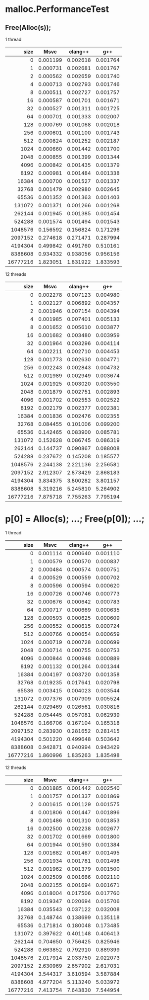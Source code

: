 # malloc.PerformanceTest
## Free(Alloc(s));
1 thread  

|size|Msvc|clang++|g++|
|-:|:-:|:-:|:-:|
|0|0.001199|0.002618|0.001764|
|1|0.000731|0.002681|0.001767|
|2|0.000562|0.002659|0.001740|
|4|0.000713|0.002793|0.001746|
|8|0.000511|0.002727|0.001757|
|16|0.000587|0.001701|0.001671|
|32|0.000527|0.001311|0.001725|
|64|0.000701|0.001333|0.002007|
|128|0.000769|0.001068|0.002018|
|256|0.000601|0.001100|0.001743|
|512|0.000824|0.001252|0.002187|
|1024|0.000660|0.001442|0.001700|
|2048|0.000855|0.001399|0.001344|
|4096|0.000842|0.001435|0.001379|
|8192|0.000981|0.001484|0.001338|
|16384|0.000700|0.001527|0.001337|
|32768|0.001479|0.002980|0.002645|
|65536|0.001352|0.001363|0.001403|
|131072|0.001371|0.001266|0.001268|
|262144|0.001945|0.001385|0.001454|
|524288|0.001574|0.001494|0.001543|
|1048576|0.156592|0.156824|0.171296|
|2097152|0.274618|0.271471|0.287994|
|4194304|0.499842|0.491760|0.510161|
|8388608|0.934332|0.938056|0.956156|
|16777216|1.823051|1.831922|1.833593|

12 threads  

|size|Msvc|clang++|g++|
|-:|:-:|:-:|:-:|
|0|0.002278|0.007123|0.004980|
|1|0.002127|0.006892|0.004357|
|2|0.001946|0.007154|0.004394|
|4|0.001985|0.007401|0.005133|
|8|0.001652|0.005610|0.003877|
|16|0.001682|0.003480|0.003959|
|32|0.001964|0.003296|0.004114|
|64|0.002211|0.002710|0.004453|
|128|0.001773|0.002630|0.004771|
|256|0.002243|0.002843|0.004732|
|512|0.001989|0.002949|0.003674|
|1024|0.001925|0.003020|0.003550|
|2048|0.001879|0.002751|0.002893|
|4096|0.001702|0.002553|0.002522|
|8192|0.002179|0.002377|0.002381|
|16384|0.001836|0.002476|0.002355|
|32768|0.084455|0.101006|0.099200|
|65536|0.142465|0.083900|0.085781|
|131072|0.152628|0.086745|0.086319|
|262144|0.144737|0.090867|0.088008|
|524288|0.237672|0.145208|0.185577|
|1048576|2.244138|2.221136|2.256581|
|2097152|2.912307|2.873429|2.868183|
|4194304|3.834375|3.800282|3.801157|
|8388608|5.319216|5.245810|5.264902|
|16777216|7.875718|7.755263|7.795194|

# p[0] = Alloc(s); ...; Free(p[0]); ...;
1 thread  

|size|Msvc|clang++|g++|
|-:|:-:|:-:|:-:|
|0|0.001114|0.000640|0.001110|
|1|0.000579|0.000570|0.000837|
|2|0.000484|0.000574|0.000751|
|4|0.000529|0.000559|0.000702|
|8|0.000596|0.000594|0.000620|
|16|0.000726|0.000746|0.000773|
|32|0.000676|0.000642|0.000783|
|64|0.000717|0.000669|0.000635|
|128|0.000593|0.000625|0.000609|
|256|0.000552|0.000615|0.000724|
|512|0.000766|0.000654|0.000659|
|1024|0.000719|0.000728|0.000699|
|2048|0.000714|0.000755|0.000753|
|4096|0.000844|0.000948|0.000889|
|8192|0.001132|0.001264|0.001344|
|16384|0.004197|0.003720|0.001358|
|32768|0.019235|0.017641|0.020798|
|65536|0.003415|0.004023|0.003544|
|131072|0.007376|0.007909|0.005524|
|262144|0.029469|0.026561|0.030816|
|524288|0.054445|0.057081|0.062939|
|1048576|0.166706|0.167104|0.165318|
|2097152|0.283930|0.281652|0.281415|
|4194304|0.501220|0.499648|0.503642|
|8388608|0.942871|0.940994|0.943429|
|16777216|1.860996|1.835263|1.835498|

12 threads  

|size|Msvc|clang++|g++|
|-:|:-:|:-:|:-:|
|0|0.001885|0.001442|0.002540|
|1|0.001757|0.001337|0.001869|
|2|0.001615|0.001129|0.001575|
|4|0.001806|0.001447|0.001896|
|8|0.001486|0.001310|0.001853|
|16|0.002500|0.002238|0.002677|
|32|0.001702|0.001669|0.001800|
|64|0.001944|0.001590|0.001384|
|128|0.001682|0.001467|0.001495|
|256|0.001934|0.001781|0.001498|
|512|0.001962|0.001379|0.001500|
|1024|0.002509|0.001666|0.002110|
|2048|0.002155|0.001694|0.001671|
|4096|0.018004|0.017506|0.017760|
|8192|0.019347|0.020694|0.015706|
|16384|0.035543|0.037122|0.032008|
|32768|0.148744|0.138699|0.135118|
|65536|0.171814|0.180048|0.173485|
|131072|0.397622|0.401148|0.406413|
|262144|0.704650|0.756425|0.825946|
|524288|0.663852|0.792910|0.889399|
|1048576|2.017914|2.033750|2.022073|
|2097152|2.630969|2.657902|2.617031|
|4194304|3.544317|3.610594|3.587884|
|8388608|4.977204|5.113240|5.033972|
|16777216|7.413754|7.643830|7.544954|
